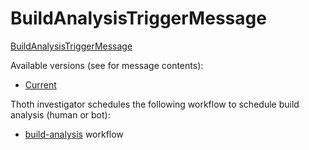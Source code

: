 # BuildAnalysisTriggerMessage

[BuildAnalysisTriggerMessage](https://github.com/thoth-station/messaging/blob/master/thoth/messaging/build_analysis_trigger.py)

Available versions (see for message contents):

- [Current](https://github.com/thoth-station/messaging/blob/master/thoth/messaging/build_analysis_trigger.py)

Thoth investigator schedules the following workflow to schedule build analysis (human or bot):

- [build-analysis](https://github.com/thoth-station/thoth-application/tree/master/build-analysis) workflow
